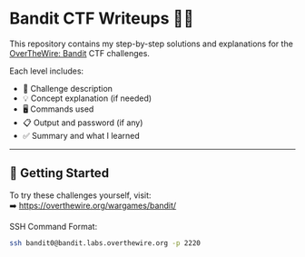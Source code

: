 # Bandit CTF Writeups 🧑‍💻

This repository contains my step-by-step solutions and explanations for the [OverTheWire: Bandit](https://overthewire.org/wargames/bandit/) CTF challenges.

Each level includes:
- 🔐 Challenge description
- 💡 Concept explanation (if needed)
- 🖥️ Commands used
- 📋 Output and password (if any)
- ✅ Summary and what I learned

---

## 🔗 Getting Started

To try these challenges yourself, visit:  
➡️ https://overthewire.org/wargames/bandit/

SSH Command Format:
```bash
ssh bandit0@bandit.labs.overthewire.org -p 2220
